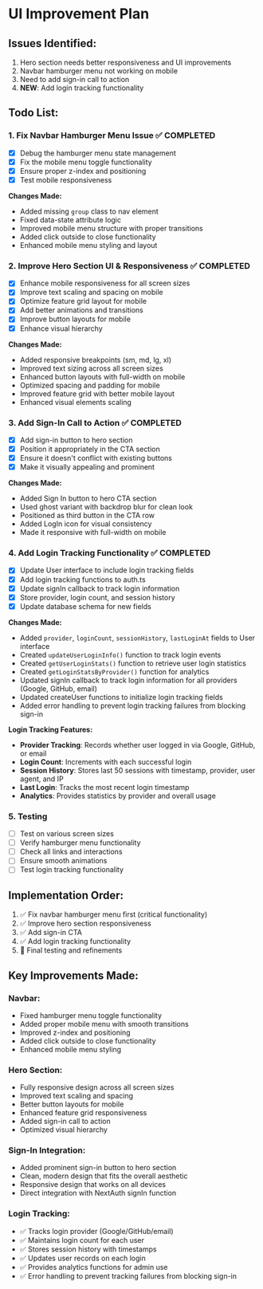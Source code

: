 # UI Improvement Plan

## Issues Identified:

1. Hero section needs better responsiveness and UI improvements
2. Navbar hamburger menu not working on mobile
3. Need to add sign-in call to action
4. **NEW**: Add login tracking functionality

## Todo List:

### 1. Fix Navbar Hamburger Menu Issue ✅ COMPLETED

- [x] Debug the hamburger menu state management
- [x] Fix the mobile menu toggle functionality
- [x] Ensure proper z-index and positioning
- [x] Test mobile responsiveness

**Changes Made:**

- Added missing `group` class to nav element
- Fixed data-state attribute logic
- Improved mobile menu structure with proper transitions
- Added click outside to close functionality
- Enhanced mobile menu styling and layout

### 2. Improve Hero Section UI & Responsiveness ✅ COMPLETED

- [x] Enhance mobile responsiveness for all screen sizes
- [x] Improve text scaling and spacing on mobile
- [x] Optimize feature grid layout for mobile
- [x] Add better animations and transitions
- [x] Improve button layouts for mobile
- [x] Enhance visual hierarchy

**Changes Made:**

- Added responsive breakpoints (sm, md, lg, xl)
- Improved text sizing across all screen sizes
- Enhanced button layouts with full-width on mobile
- Optimized spacing and padding for mobile
- Improved feature grid with better mobile layout
- Enhanced visual elements scaling

### 3. Add Sign-In Call to Action ✅ COMPLETED

- [x] Add sign-in button to hero section
- [x] Position it appropriately in the CTA section
- [x] Ensure it doesn't conflict with existing buttons
- [x] Make it visually appealing and prominent

**Changes Made:**

- Added Sign In button to hero CTA section
- Used ghost variant with backdrop blur for clean look
- Positioned as third button in the CTA row
- Added LogIn icon for visual consistency
- Made it responsive with full-width on mobile

### 4. Add Login Tracking Functionality ✅ COMPLETED

- [x] Update User interface to include login tracking fields
- [x] Add login tracking functions to auth.ts
- [x] Update signIn callback to track login information
- [x] Store provider, login count, and session history
- [x] Update database schema for new fields

**Changes Made:**

- Added `provider`, `loginCount`, `sessionHistory`, `lastLoginAt` fields to User interface
- Created `updateUserLoginInfo()` function to track login events
- Created `getUserLoginStats()` function to retrieve user login statistics
- Created `getLoginStatsByProvider()` function for analytics
- Updated signIn callback to track login information for all providers (Google, GitHub, email)
- Updated createUser functions to initialize login tracking fields
- Added error handling to prevent login tracking failures from blocking sign-in

**Login Tracking Features:**

- **Provider Tracking**: Records whether user logged in via Google, GitHub, or email
- **Login Count**: Increments with each successful login
- **Session History**: Stores last 50 sessions with timestamp, provider, user agent, and IP
- **Last Login**: Tracks the most recent login timestamp
- **Analytics**: Provides statistics by provider and overall usage

### 5. Testing

- [ ] Test on various screen sizes
- [ ] Verify hamburger menu functionality
- [ ] Check all links and interactions
- [ ] Ensure smooth animations
- [ ] Test login tracking functionality

## Implementation Order:

1. ✅ Fix navbar hamburger menu first (critical functionality)
2. ✅ Improve hero section responsiveness
3. ✅ Add sign-in CTA
4. ✅ Add login tracking functionality
5. 🔄 Final testing and refinements

## Key Improvements Made:

### Navbar:

- Fixed hamburger menu toggle functionality
- Added proper mobile menu with smooth transitions
- Improved z-index and positioning
- Added click outside to close functionality
- Enhanced mobile menu styling

### Hero Section:

- Fully responsive design across all screen sizes
- Improved text scaling and spacing
- Better button layouts for mobile
- Enhanced feature grid responsiveness
- Added sign-in call to action
- Optimized visual hierarchy

### Sign-In Integration:

- Added prominent sign-in button to hero section
- Clean, modern design that fits the overall aesthetic
- Responsive design that works on all devices
- Direct integration with NextAuth signIn function

### Login Tracking:

- ✅ Tracks login provider (Google/GitHub/email)
- ✅ Maintains login count for each user
- ✅ Stores session history with timestamps
- ✅ Updates user records on each login
- ✅ Provides analytics functions for admin use
- ✅ Error handling to prevent tracking failures from blocking sign-in
